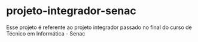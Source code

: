 # projeto-integrador-senac
Esse projeto é referente ao projeto integrador passado no final do curso de Técnico em Informática - Senac
